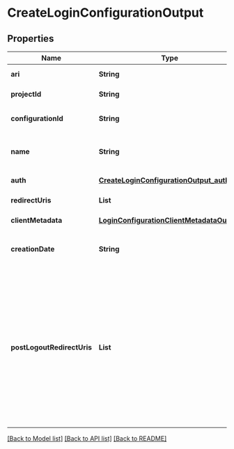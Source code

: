 # CreateLoginConfigurationOutput

## Properties

| Name                       | Type                                                                                    | Description                                                                                                                                                                                                     | Notes                        |
| -------------------------- | --------------------------------------------------------------------------------------- | --------------------------------------------------------------------------------------------------------------------------------------------------------------------------------------------------------------- | ---------------------------- |
| **ari**                    | **String**                                                                              | Configuration ari                                                                                                                                                                                               | [default to null]            |
| **projectId**              | **String**                                                                              | Project id                                                                                                                                                                                                      | [default to null]            |
| **configurationId**        | **String**                                                                              | Configuration id                                                                                                                                                                                                | [optional] [default to null] |
| **name**                   | **String**                                                                              | User defined login configuration name                                                                                                                                                                           | [default to null]            |
| **auth**                   | [**CreateLoginConfigurationOutput_auth**](CreateLoginConfigurationOutput_auth.md)       |                                                                                                                                                                                                                 | [default to null]            |
| **redirectUris**           | **List**                                                                                | OAuth 2.0 Redirect URIs                                                                                                                                                                                         | [default to null]            |
| **clientMetadata**         | [**LoginConfigurationClientMetadataOutput**](LoginConfigurationClientMetadataOutput.md) |                                                                                                                                                                                                                 | [default to null]            |
| **creationDate**           | **String**                                                                              | OAuth 2.0 Client Creation Date                                                                                                                                                                                  | [default to null]            |
| **postLogoutRedirectUris** | **List**                                                                                | Post Logout Redirect URIs, Used to redirect the user&#39;s browser to a specified URL after the logout process is complete. Must match the domain, port, scheme of at least one of the registered redirect URIs | [optional] [default to null] |

[[Back to Model list]](../README.md#documentation-for-models) [[Back to API list]](../README.md#documentation-for-api-endpoints) [[Back to README]](../README.md)
